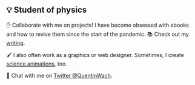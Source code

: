 ## :bulb: Student of physics

<!-- showcase GIF of science animations -->

:hand: Collaborate with me on projects! I have become obsessed with ebooks and how to revive them since the start of the pandemic. :books: Check out my [writing](https://quentinwach.substack.com/).

🖌 I also often work as a graphics or web designer. Sometimes, I create [science animations](https://github.com/QuentinWach/Animating-Science), too.

<!-- :question: -->
💬 Chat with me on [Twitter @QuentinWach](https://twitter.com/QuentinWach).
